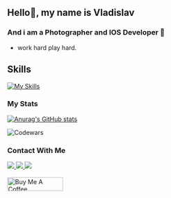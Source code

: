 ## Hello👋, my name is Vladislav
### And i am a Photographer and IOS Developer 🐼
- work hard play hard.

## Skills

[![My Skills](https://skillicons.dev/icons?i=swift,firebase,figma,aftereffects&perline=4)](https://skillicons.dev)

### My Stats
[![Anurag's GitHub stats](https://github-readme-stats.vercel.app/api?username=dsm5e)](https://github.com/anuraghazra/github-readme-stats)

![Codewars](https://www.codewars.com/users/Dsm5e/badges/small)



### Contact With Me
<div class="image-row">
  <a href="mailto:dsm5e@icloud.com">
    <img src="https://img.shields.io/badge/e‑mail-D14836.svg?style=for-the-badge&logo=GMail&logoColor=white" />
  </a>
  <a href="https://t.me/dsm5e">
    <img src="https://img.shields.io/badge/Telegram-blue.svg?&style=for-the-badge&logo=telegram&logoColor=white" />
  </a>
  <a href="https://instagram.com/golyakovph">
    <img src="https://img.shields.io/badge/Instagram-white.svg?&style=for-the-badge&logo=instagram&logoColor=black" />
  </a>
</div>

<br>

<div>
  <a href="https://www.buymeacoffee.com/dsm5e" target="_blank">
    <img src="https://cdn.buymeacoffee.com/buttons/v2/default-yellow.png" alt="Buy Me A Coffee" height="32px" width= "128px">
  </a>
</div>
<!--
**dsm5e/dsm5e** is a ✨ _special_ ✨ repository because its `README.md` (this file) appears on your GitHub profile.

Here are some ideas to get you started:

- 🔭 I’m currently working on ...
- 🌱 I’m currently learning ...
- 👯 I’m looking to collaborate on ...
- 🤔 I’m looking for help with ...
- 💬 Ask me about ...
- 📫 How to reach me: ...
- 😄 Pronouns: ...
- ⚡ Fun fact: ...
-->
